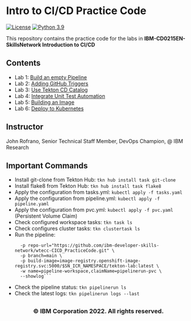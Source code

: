 # Intro to CI/CD Practice Code

[![License](https://img.shields.io/badge/License-Apache%202.0-blue.svg)](https://opensource.org/licenses/Apache-2.0)
[![Python 3.9](https://img.shields.io/badge/Python-3.9-green.svg)](https://shields.io/)

This repository contains the practice code for the labs in **IBM-CD0215EN-SkillsNetwork Introduction to CI/CD**

## Contents

- Lab 1: [Build an empty Pipeline](labs/01_base_pipeline/README.md)
- Lab 2: [Adding GitHub Triggers](labs/02_add_git_trigger/README.md)
- Lab 3: [Use Tekton CD Catalog](labs/03_use_tekton_catalog/README.md)
- Lab 4: [Integrate Unit Test Automation](labs/04_unit_test_automation/README.md)
- Lab 5: [Building an Image](labs/05_build_an_image/README.md)
- Lab 6: [Deploy to Kubernetes](labs/06_deploy_to_kubernetes/README.md)

## Instructor

John Rofrano, Senior Technical Staff Member, DevOps Champion, @ IBM Research

## Important Commands
* Install git-clone from Tekton Hub: `tkn hub install task git-clone`
* Install flake8 from Tekton Hub: `tkn hub install task flake8`
* Apply the configuration from tasks.yml: `kubectl apply -f tasks.yaml`
* Apply the configuration from pipeline.yml: `kubectl apply -f pipeline.yaml`
* Apply the configuration from pvc.yml: `kubectl apply -f pvc.yaml`  (Persistent Volume Claim)
* Check configured workspace tasks: `tkn task ls`
* Check configures cluster tasks: `tkn clustertask ls`
* Run the pipeline:
  ```tkn pipeline start cd-pipeline \
    -p repo-url="https://github.com/ibm-developer-skills-network/wtecc-CICD_PracticeCode.git" \
    -p branch=main \
    -p build-image=image-registry.openshift-image-registry.svc:5000/$SN_ICR_NAMESPACE/tekton-lab:latest \
    -w name=pipeline-workspace,claimName=pipelinerun-pvc \
    --showlog```
* Check the pipeline status: `tkn pipelinerun ls`
* Check the latest logs: `tkn pipelinerun logs --last`

## <h3 align="center"> © IBM Corporation 2022. All rights reserved. <h3/>

